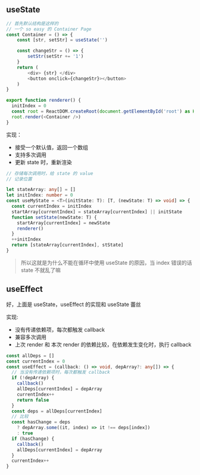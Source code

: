 ## useState

```ts
// 首先默认结构是这样的
// 一个 so easy 的 Container Page
const Container = () => {
    const [str, setStr] = useState('')

    const changeStr = () => {
        setStr(setStr += '1')
    }
    return (
        <div> {str} </div>
        <button onclick={changeStr}></button>
    )
}

export function renderer() {
  initIndex = 0
  const root = ReactDOM.createRoot(document.getElementById('root') as HTMLElement)
  root.render(<Container />)
}
```

实现：

- 接受一个默认值，返回一个数组
- 支持多次调用
- 更新 state 时，重新渲染

```ts
// 存储每次调用时，给 state 的 value
// 记录位置

let stateArray: any[] = []
let initIndex: number = 0
const useMyState = <T>(initState: T): [T, (newState: T) => void] => {
  const currentIndex = initIndex
  startArray[currentIndex] = stateArray[currentIndex] || initState
  function setState(newState: T) {
    startArray[currentIndex] = newState
    renderer()
  }
  ++initIndex
  return [stateArray[currentIndex], stState]
}
```

> 所以这就是为什么不能在循环中使用 useState 的原因，当 index 错误的话 state 不就乱了嘛

## useEffect

好，上面是 useState，useEffect 的实现和 useState 蕾丝

实现:

- 没有传递依赖项，每次都触发 callback
- 兼容多次调用
- 上次 render 和 本次 render 的依赖比较，在依赖发生变化时，执行 callback

```ts
const allDeps = []
const currentIndex = 0
const useEffect = (callback: () => void, depArray?: any[]) => {
  // 当没有传递依赖项时，每次都触发 callback
  if (!depArray) {
    callback()
    allDeps[currentIndex] = depArray
    currentIndex++
    return false
  }
  const deps = allDeps[currentIndex]
  // 比较
  const hasChange = deps
    ? depArray.some((it, index) => it !== deps[index])
    : true
  if (hasChange) {
    callback()
    allDeps[currentIndex] = depArray
  }
  currentIndex++
}
```
